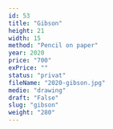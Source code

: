 ```yaml
---
id: 53
title: "Gibson"
height: 21
width: 15
method: "Pencil on paper"
year: 2020
price: "700"
exPrice: ""
status: "privat"
fileName: "2020-gibson.jpg"
medie: "drawing"
draft: "False"
slug: "gibson"
weight: "280"
---
```

